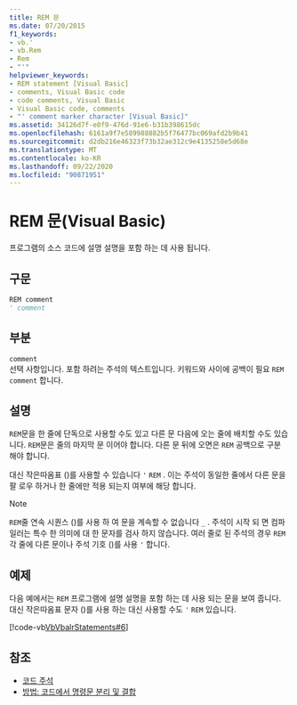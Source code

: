 ```yaml
---
title: REM 문
ms.date: 07/20/2015
f1_keywords:
- vb.'
- vb.Rem
- Rem
- "'"
helpviewer_keywords:
- REM statement [Visual Basic]
- comments, Visual Basic code
- code comments, Visual Basic
- Visual Basic code, comments
- "' comment marker character [Visual Basic]"
ms.assetid: 34126d7f-e0f9-476d-91e6-b31b398615dc
ms.openlocfilehash: 6161a9f7e589988882b5f76477bc069afd2b9b41
ms.sourcegitcommit: d2db216e46323f73b32ae312c9e4135258e5d68e
ms.translationtype: MT
ms.contentlocale: ko-KR
ms.lasthandoff: 09/22/2020
ms.locfileid: "90871951"
---
```

# <a name="rem-statement-visual-basic"></a>REM 문(Visual Basic)

프로그램의 소스 코드에 설명 설명을 포함 하는 데 사용 됩니다.  
  
## <a name="syntax"></a>구문  
  
```vb  
REM comment  
' comment  
```  
  
## <a name="parts"></a>부분  

 `comment`  
 선택 사항입니다. 포함 하려는 주석의 텍스트입니다. 키워드와 사이에 공백이 필요 `REM` `comment` 합니다.  
  
## <a name="remarks"></a>설명  

 `REM`문을 한 줄에 단독으로 사용할 수도 있고 다른 문 다음에 오는 줄에 배치할 수도 있습니다. `REM`문은 줄의 마지막 문 이어야 합니다. 다른 문 뒤에 오면은 `REM` 공백으로 구분 해야 합니다.  
  
 대신 작은따옴표 ()를 사용할 수 있습니다 `'` `REM` . 이는 주석이 동일한 줄에서 다른 문을 팔 로우 하거나 한 줄에만 적용 되는지 여부에 해당 합니다.  
  
> [!NOTE]
> `REM`줄 연속 시퀀스 ()를 사용 하 여 문을 계속할 수 없습니다 `_` . 주석이 시작 되 면 컴파일러는 특수 한 의미에 대 한 문자를 검사 하지 않습니다. 여러 줄로 된 주석의 경우 `REM` 각 줄에 다른 문이나 주석 기호 ()를 사용 `'` 합니다.  
  
## <a name="example"></a>예제  

 다음 예에서는 `REM` 프로그램에 설명 설명을 포함 하는 데 사용 되는 문을 보여 줍니다. 대신 작은따옴표 문자 ()를 사용 하는 대신 사용할 수도 `'` `REM` 있습니다.  
  
 [!code-vb[VbVbalrStatements#6](~/samples/snippets/visualbasic/VS_Snippets_VBCSharp/VbVbalrStatements/VB/Class1.vb#6)]  
  
## <a name="see-also"></a>참조

- [코드 주석](../../programming-guide/program-structure/comments-in-code.md)
- [방법: 코드에서 명령문 분리 및 결합](../../programming-guide/program-structure/how-to-break-and-combine-statements-in-code.md)
